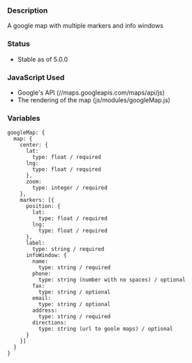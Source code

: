 ### Description
A google map with multiple markers and info windows

### Status
* Stable as of 5.0.0


### JavaScript Used
* Google's API (//maps.googleapis.com/maps/api/js)
* The rendering of the map (js/modules/googleMap.js)

### Variables
~~~
googleMap: {
  map: {
    center: {
      lat:
        type: float / required
      lng:
        type: float / required
      },
      zoom:
        type: integer / required
    },
    markers: [{
      position: {
        lat:
          type: float / required
        lng:
          type: float / required
      },
      label:
        type: string / required
      infoWindow: {
        name:
          type: string / required
        phone:
          type: string (number with no spaces) / optional
        fax:
          type: string / optional
        email:
          type: string / optional
        address:
          type: string / required
        directions:
          type: string (url to goole maps) / optional
      }
    }]
  }
}
~~~

